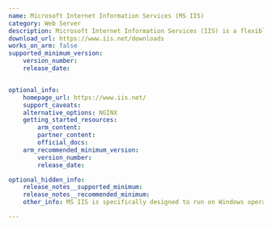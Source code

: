 ```yaml
---
name: Microsoft Internet Information Services (MS IIS)
category: Web Server
description: Microsoft Internet Information Services (IIS) is a flexible, secure, and manageable web server for hosting various applications on the web.
download_url: https://www.iis.net/downloads
works_on_arm: false
supported_minimum_version:
    version_number:
    release_date:


optional_info:
    homepage_url: https://www.iis.net/
    support_caveats:
    alternative_options: NGINX
    getting_started_resources:
        arm_content:
        partner_content:
        official_docs:
    arm_recommended_minimum_version:
        version_number:
        release_date:

optional_hidden_info:
    release_notes__supported_minimum:
    release_notes__recommended_minimum:
    other_info: MS IIS is specifically designed to run on Windows operating systems, so it is not natively available for Linux. However, there are some alternative ways to achieve similar functionality on Linux systems like [Nginx](https://docs.nginx.com/nginx/admin-guide/web-server/), [Apache httpd](https://httpd.apache.org/) and [Apache Tomcat](https://tomcat.apache.org/).

---
```

